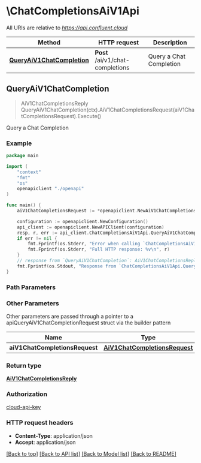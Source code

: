 # \ChatCompletionsAiV1Api

All URIs are relative to *https://api.confluent.cloud*

Method | HTTP request | Description
------------- | ------------- | -------------
[**QueryAiV1ChatCompletion**](ChatCompletionsAiV1Api.md#QueryAiV1ChatCompletion) | **Post** /ai/v1/chat-completions | Query a Chat Completion



## QueryAiV1ChatCompletion

> AiV1ChatCompletionsReply QueryAiV1ChatCompletion(ctx).AiV1ChatCompletionsRequest(aiV1ChatCompletionsRequest).Execute()

Query a Chat Completion



### Example

```go
package main

import (
    "context"
    "fmt"
    "os"
    openapiclient "./openapi"
)

func main() {
    aiV1ChatCompletionsRequest := *openapiclient.NewAiV1ChatCompletionsRequest() // AiV1ChatCompletionsRequest |  (optional)

    configuration := openapiclient.NewConfiguration()
    api_client := openapiclient.NewAPIClient(configuration)
    resp, r, err := api_client.ChatCompletionsAiV1Api.QueryAiV1ChatCompletion(context.Background()).AiV1ChatCompletionsRequest(aiV1ChatCompletionsRequest).Execute()
    if err != nil {
        fmt.Fprintf(os.Stderr, "Error when calling `ChatCompletionsAiV1Api.QueryAiV1ChatCompletion``: %v\n", err)
        fmt.Fprintf(os.Stderr, "Full HTTP response: %v\n", r)
    }
    // response from `QueryAiV1ChatCompletion`: AiV1ChatCompletionsReply
    fmt.Fprintf(os.Stdout, "Response from `ChatCompletionsAiV1Api.QueryAiV1ChatCompletion`: %v\n", resp)
}
```

### Path Parameters



### Other Parameters

Other parameters are passed through a pointer to a apiQueryAiV1ChatCompletionRequest struct via the builder pattern


Name | Type | Description  | Notes
------------- | ------------- | ------------- | -------------
 **aiV1ChatCompletionsRequest** | [**AiV1ChatCompletionsRequest**](AiV1ChatCompletionsRequest.md) |  | 

### Return type

[**AiV1ChatCompletionsReply**](ai.v1.ChatCompletionsReply.md)

### Authorization

[cloud-api-key](../README.md#cloud-api-key)

### HTTP request headers

- **Content-Type**: application/json
- **Accept**: application/json

[[Back to top]](#) [[Back to API list]](../README.md#documentation-for-api-endpoints)
[[Back to Model list]](../README.md#documentation-for-models)
[[Back to README]](../README.md)

